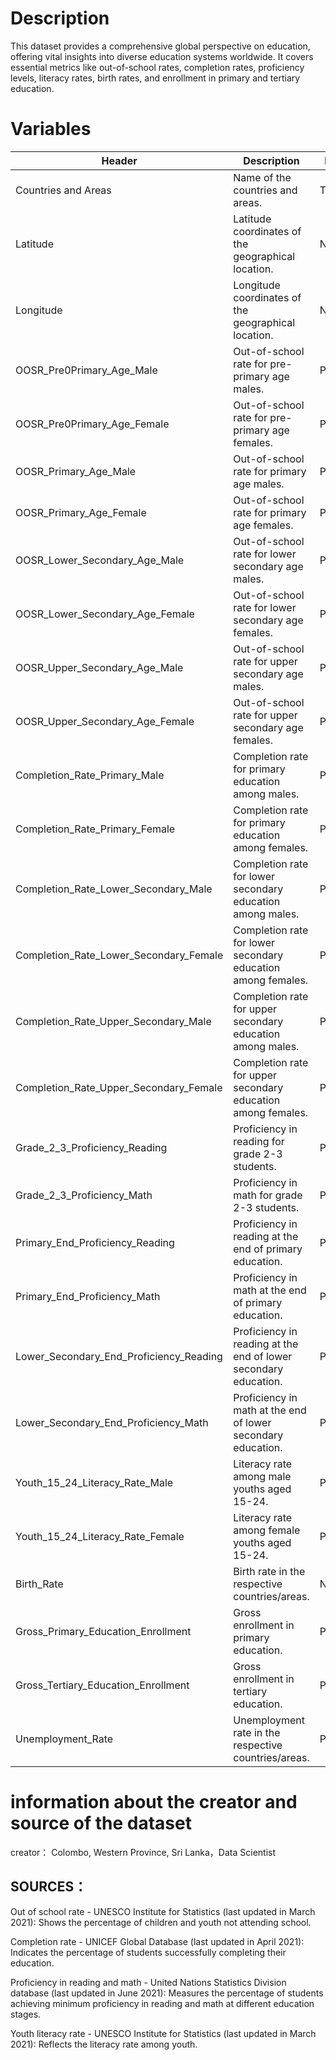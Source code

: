 # Description                                                                                                                            
This dataset provides a comprehensive global perspective on education, offering vital insights into diverse education systems worldwide. It covers essential metrics like out-of-school rates, completion rates, proficiency levels, literacy rates, birth rates, and enrollment in primary and tertiary education.
# Variables
| Header                                  | Description                                                                                       | Datatype       |
|-----------------------------------------|---------------------------------------------------------------------------------------------------|----------------|
| Countries and Areas                     | Name of the countries and areas.                                                                  | Text           |
| Latitude                                | Latitude coordinates of the geographical location.                                                | Number         |
| Longitude                               | Longitude coordinates of the geographical location.                                               | Number         |
| OOSR_Pre0Primary_Age_Male               | Out-of-school rate for pre-primary age males.                                                     | Percentage     |
| OOSR_Pre0Primary_Age_Female             | Out-of-school rate for pre-primary age females.                                                   | Percentage     |
| OOSR_Primary_Age_Male                   | Out-of-school rate for primary age males.                                                         | Percentage     |
| OOSR_Primary_Age_Female                 | Out-of-school rate for primary age females.                                                       | Percentage     |
| OOSR_Lower_Secondary_Age_Male           | Out-of-school rate for lower secondary age males.                                                 | Percentage     |
| OOSR_Lower_Secondary_Age_Female         | Out-of-school rate for lower secondary age females.                                               | Percentage     |
| OOSR_Upper_Secondary_Age_Male           | Out-of-school rate for upper secondary age males.                                                 | Percentage     |
| OOSR_Upper_Secondary_Age_Female         | Out-of-school rate for upper secondary age females.                                               | Percentage     |
| Completion_Rate_Primary_Male            | Completion rate for primary education among males.                                                | Percentage     |
| Completion_Rate_Primary_Female          | Completion rate for primary education among females.                                              | Percentage     |
| Completion_Rate_Lower_Secondary_Male    | Completion rate for lower secondary education among males.                                        | Percentage     |
| Completion_Rate_Lower_Secondary_Female  | Completion rate for lower secondary education among females.                                      | Percentage     |
| Completion_Rate_Upper_Secondary_Male    | Completion rate for upper secondary education among males.                                        | Percentage     |
| Completion_Rate_Upper_Secondary_Female  | Completion rate for upper secondary education among females.                                      | Percentage     |
| Grade_2_3_Proficiency_Reading           | Proficiency in reading for grade 2-3 students.                                                     | Percentage     |
| Grade_2_3_Proficiency_Math              | Proficiency in math for grade 2-3 students.                                                       | Percentage     |
| Primary_End_Proficiency_Reading         | Proficiency in reading at the end of primary education.                                           | Percentage     |
| Primary_End_Proficiency_Math            | Proficiency in math at the end of primary education.                                              | Percentage     |
| Lower_Secondary_End_Proficiency_Reading | Proficiency in reading at the end of lower secondary education.                                   | Percentage     |
| Lower_Secondary_End_Proficiency_Math    | Proficiency in math at the end of lower secondary education.                                      | Percentage     |
| Youth_15_24_Literacy_Rate_Male          | Literacy rate among male youths aged 15-24.                                                       | Percentage     |
| Youth_15_24_Literacy_Rate_Female        | Literacy rate among female youths aged 15-24.                                                     | Percentage     |
| Birth_Rate                              | Birth rate in the respective countries/areas.                                                     | Number         |
| Gross_Primary_Education_Enrollment      | Gross enrollment in primary education.                                                            | Percentage     |
| Gross_Tertiary_Education_Enrollment     | Gross enrollment in tertiary education.                                                           | Percentage     |
| Unemployment_Rate                       | Unemployment rate in the respective countries/areas.                                              | Percentage     |
#  information about the creator and source of the dataset
creator：
Colombo, Western Province, Sri Lanka，Data Scientist
## SOURCES：
Out of school rate - UNESCO Institute for Statistics (last updated in March 2021): Shows the percentage of children and youth not attending school.

Completion rate - UNICEF Global Database (last updated in April 2021): Indicates the percentage of students successfully completing their education.

Proficiency in reading and math - United Nations Statistics Division database (last updated in June 2021): Measures the percentage of students achieving minimum proficiency in reading and math at different education stages.

Youth literacy rate - UNESCO Institute for Statistics (last updated in March 2021): Reflects the literacy rate among youth.
